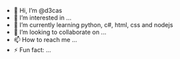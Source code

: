 - 👋 Hi, I’m @d3cas
- 👀 I’m interested in ...
- 🌱 I’m currently learning python, c#, html, css and nodejs
- 💞️ I’m looking to collaborate on ...
- 📫 How to reach me ...
- ⚡ Fun fact: ...

<!---
d3cas/d3cas is a ✨ special ✨ repository because its `README.md` (this file) appears on your GitHub profile.
You can click the Preview link to take a look at your changes.
--->
